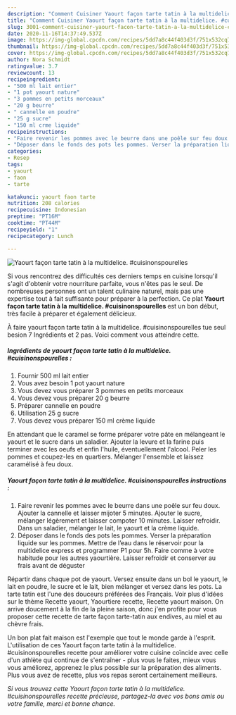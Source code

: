 ```yaml
---
description: "Comment Cuisiner Yaourt façon tarte tatin à la multidelice. #cuisinonspourelles"
title: "Comment Cuisiner Yaourt façon tarte tatin à la multidelice. #cuisinonspourelles"
slug: 3001-comment-cuisiner-yaourt-facon-tarte-tatin-a-la-multidelice-cuisinonspourelles
date: 2020-11-16T14:37:49.537Z
image: https://img-global.cpcdn.com/recipes/5dd7a8c44f403d3f/751x532cq70/yaourt-facon-tarte-tatin-a-la-multidelice-cuisinonspourelles-photo-principale-de-la-recette.jpg
thumbnail: https://img-global.cpcdn.com/recipes/5dd7a8c44f403d3f/751x532cq70/yaourt-facon-tarte-tatin-a-la-multidelice-cuisinonspourelles-photo-principale-de-la-recette.jpg
cover: https://img-global.cpcdn.com/recipes/5dd7a8c44f403d3f/751x532cq70/yaourt-facon-tarte-tatin-a-la-multidelice-cuisinonspourelles-photo-principale-de-la-recette.jpg
author: Nora Schmidt
ratingvalue: 3.7
reviewcount: 13
recipeingredient:
- "500 ml lait entier"
- "1 pot yaourt nature"
- "3 pommes en petits morceaux"
- "20 g beurre"
- " cannelle en poudre"
- "25 g sucre"
- "150 ml crme liquide"
recipeinstructions:
- "Faire revenir les pommes avec le beurre dans une poêle sur feu doux. Ajouter la cannelle et laisser mijoter 5 minutes. Ajouter le sucre, mélanger légèrement et laisser compoter 10 minutes. Laisser refroidir. Dans un saladier, mélanger le lait, le yaourt et la crème liquide."
- "Déposer dans le fonds des pots les pommes. Verser la préparation liquide sur les pommes. Mettre de l’eau dans le réservoir pour la multidelice express et programmer P1 pour 5h. Faire comme à votre habitude pour les autres yaourtière. Laisser refroidir et conserver au frais avant de déguster"
categories:
- Resep
tags:
- yaourt
- faon
- tarte

katakunci: yaourt faon tarte 
nutrition: 208 calories
recipecuisine: Indonesian
preptime: "PT16M"
cooktime: "PT44M"
recipeyield: "1"
recipecategory: Lunch

---
```



![Yaourt façon tarte tatin à la multidelice. #cuisinonspourelles](https://img-global.cpcdn.com/recipes/5dd7a8c44f403d3f/751x532cq70/yaourt-facon-tarte-tatin-a-la-multidelice-cuisinonspourelles-photo-principale-de-la-recette.jpg)

Si vous rencontrez des difficultés ces derniers temps en cuisine lorsqu'il s'agit d'obtenir votre nourriture parfaite, vous n'êtes pas le seul. De nombreuses personnes ont un talent culinaire naturel, mais pas une expertise tout à fait suffisante pour préparer à la perfection. Ce plat <strong> Yaourt façon tarte tatin à la multidelice. #cuisinonspourelles </strong> est un bon début, très facile à préparer et également délicieux.

<!--inarticleads1-->

À faire yaourt façon tarte tatin à la multidelice. #cuisinonspourelles tue seul besion 7 Ingrédients et 2 pas. Voici comment vous atteindre cette.

##### Ingrédients de yaourt façon tarte tatin à la multidelice. #cuisinonspourelles :

1. Fournir 500 ml lait entier
1. Vous avez besoin 1 pot yaourt nature
1. Vous devez vous préparer 3 pommes en petits morceaux
1. Vous devez vous préparer 20 g beurre
1. Préparer  cannelle en poudre
1. Utilisation 25 g sucre
1. Vous devez vous préparer 150 ml crème liquide


En attendant que le caramel se forme préparer votre pâte en mélangeant le yaourt et le sucre dans un saladier. Ajouter la levure et la farine puis terminer avec les oeufs et enfin l&#39;huile, éventuellement l&#39;alcool. Peler les pommes et coupez-les en quartiers. Mélanger l&#39;ensemble et laissez caramélisé à feu doux. 

<!--inarticleads2-->

##### Yaourt façon tarte tatin à la multidelice. #cuisinonspourelles instructions :

1. Faire revenir les pommes avec le beurre dans une poêle sur feu doux. Ajouter la cannelle et laisser mijoter 5 minutes. Ajouter le sucre, mélanger légèrement et laisser compoter 10 minutes. Laisser refroidir. Dans un saladier, mélanger le lait, le yaourt et la crème liquide.
1. Déposer dans le fonds des pots les pommes. Verser la préparation liquide sur les pommes. Mettre de l’eau dans le réservoir pour la multidelice express et programmer P1 pour 5h. Faire comme à votre habitude pour les autres yaourtière. Laisser refroidir et conserver au frais avant de déguster


Répartir dans chaque pot de yaourt. Versez ensuite dans un bol le yaourt, le lait en poudre, le sucre et le lait, bien mélanger et versez dans les pots. La tarte tatin est l&#39;une des douceurs préférées des Français. Voir plus d&#39;idées sur le thème Recette yaourt, Yaourtiere recette, Recette yaourt maison. On arrive doucement à la fin de la pleine saison, donc j&#39;en profite pour vous proposer cette recette de tarte façon tarte-tatin aux endives, au miel et au chèvre frais. 

<!--inarticleads1-->

<p>
Un bon plat fait maison est l'exemple que tout le monde garde à l'esprit. L'utilisation de ces Yaourt façon tarte tatin à la multidelice. #cuisinonspourelles recette pour améliorer votre cuisine coïncide avec celle d'un athlète qui continue de s'entraîner - plus vous le faites, mieux vous vous améliorez, apprenez le plus possible sur la préparation des aliments. Plus vous avez de recette, plus vos repas seront certainement meilleurs.
</p>

<p>
<i>Si vous trouvez cette Yaourt façon tarte tatin à la multidelice. #cuisinonspourelles recette précieuse, partagez-la avec vos bons amis ou votre famille, merci et bonne chance.</i>
</p>
